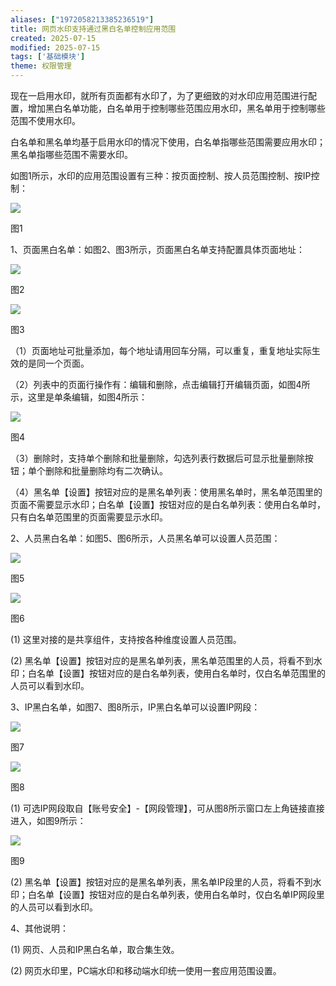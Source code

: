 ```yaml
---
aliases: ["1972058213385236519"]
title: 网页水印支持通过黑白名单控制应用范围
created: 2025-07-15
modified: 2025-07-15
tags: ['基础模块']
theme: 权限管理
---
```


现在一启用水印，就所有页面都有水印了，为了更细致的对水印应用范围进行配置，增加黑白名单功能，白名单用于控制哪些范围应用水印，黑名单用于控制哪些范围不使用水印。

白名单和黑名单均基于启用水印的情况下使用，白名单指哪些范围需要应用水印；黑名单指哪些范围不需要水印。

如图1所示，水印的应用范围设置有三种：按页面控制、按人员范围控制、按IP控制：

![](ec2c70924db4329dd8165bb962797ffc.jpg)

图1

1、页面黑白名单：如图2、图3所示，页面黑白名单支持配置具体页面地址：

![](20f9519a9c5bed43ce0fb7219aa9a173.jpg)

图2

![](cad87841521ecda540c49242db00c119.jpg)

图3

（1）页面地址可批量添加，每个地址请用回车分隔，可以重复，重复地址实际生效的是同一个页面。

（2）列表中的页面行操作有：编辑和删除，点击编辑打开编辑页面，如图4所示，这里是单条编辑，如图4所示：

![](2e5bbc7da32636cde46b31bbc5edd4d3.jpg)

图4

（3）删除时，支持单个删除和批量删除，勾选列表行数据后可显示批量删除按钮；单个删除和批量删除均有二次确认。

（4）黑名单【设置】按钮对应的是黑名单列表：使用黑名单时，黑名单范围里的页面不需要显示水印；白名单【设置】按钮对应的是白名单列表：使用白名单时，只有白名单范围里的页面需要显示水印。

2、人员黑白名单：如图5、图6所示，人员黑名单可以设置人员范围：

![](71f799001b1f9800dc38df189eaacfab.jpg)

图5

![](4a7f97ced563dc23a4ed778f55ff38d0.jpg)

图6

(1) 这里对接的是共享组件，支持按各种维度设置人员范围。

(2) 黑名单【设置】按钮对应的是黑名单列表，黑名单范围里的人员，将看不到水印；白名单【设置】按钮对应的是白名单列表，使用白名单时，仅白名单范围里的人员可以看到水印。

3、IP黑白名单，如图7、图8所示，IP黑白名单可以设置IP网段：

![](7a62eff10aa61829a800da9534df525e.jpg)

图7

![](8fd81e2644848912b3a8ecc70e2783d4.jpg)

图8

(1) 可选IP网段取自【账号安全】-【网段管理】，可从图8所示窗口左上角链接直接进入，如图9所示：

![](3f3899ce0ed35b621f4ab88f876426f0.jpg)

图9

(2) 黑名单【设置】按钮对应的是黑名单列表，黑名单IP段里的人员，将看不到水印；白名单【设置】按钮对应的是白名单列表，使用白名单时，仅白名单IP网段里的人员可以看到水印。

4、其他说明：

(1) 网页、人员和IP黑白名单，取合集生效。

(2) 网页水印里，PC端水印和移动端水印统一使用一套应用范围设置。